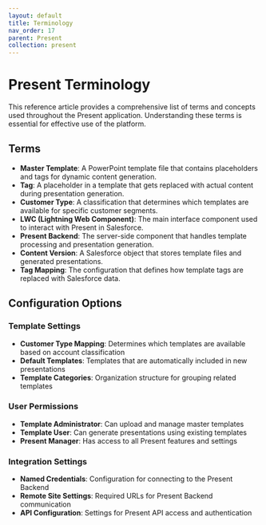 ```yaml
---
layout: default
title: Terminology
nav_order: 17
parent: Present
collection: present
---
```


# Present Terminology

This reference article provides a comprehensive list of terms and concepts used throughout the Present application. Understanding these terms is essential for effective use of the platform.

## Terms

- **Master Template**: A PowerPoint template file that contains placeholders and tags for dynamic content generation.
- **Tag**: A placeholder in a template that gets replaced with actual content during presentation generation.
- **Customer Type**: A classification that determines which templates are available for specific customer segments.
- **LWC (Lightning Web Component)**: The main interface component used to interact with Present in Salesforce.
- **Present Backend**: The server-side component that handles template processing and presentation generation.
- **Content Version**: A Salesforce object that stores template files and generated presentations.
- **Tag Mapping**: The configuration that defines how template tags are replaced with Salesforce data.

## Configuration Options

### Template Settings
- **Customer Type Mapping**: Determines which templates are available based on account classification
- **Default Templates**: Templates that are automatically included in new presentations
- **Template Categories**: Organization structure for grouping related templates

### User Permissions
- **Template Administrator**: Can upload and manage master templates
- **Template User**: Can generate presentations using existing templates
- **Present Manager**: Has access to all Present features and settings

### Integration Settings
- **Named Credentials**: Configuration for connecting to the Present Backend
- **Remote Site Settings**: Required URLs for Present Backend communication
- **API Configuration**: Settings for Present API access and authentication
